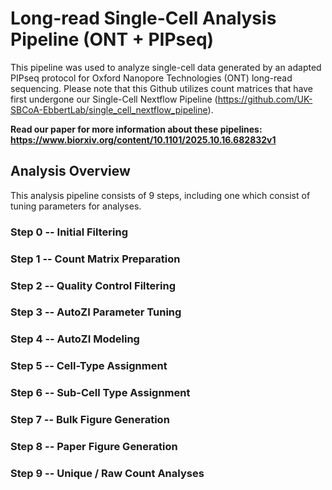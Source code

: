 # Long-read Single-Cell Analysis Pipeline (ONT + PIPseq)

This pipeline was used to analyze single-cell data generated by an adapted PIPseq protocol for Oxford Nanopore Technologies (ONT) long-read sequencing. Please note that this Github utilizes count matrices that have first undergone our Single-Cell Nextflow Pipeline (https://github.com/UK-SBCoA-EbbertLab/single_cell_nextflow_pipeline).

**Read our paper for more information about these pipelines: https://www.biorxiv.org/content/10.1101/2025.10.16.682832v1**

## Analysis Overview
This analysis pipeline consists of 9 steps, including one  which consist of tuning parameters for analyses.

### Step 0 -- Initial Filtering

### Step 1 -- Count Matrix Preparation

### Step 2 -- Quality Control Filtering

### Step 3 -- AutoZI Parameter Tuning

### Step 4 -- AutoZI Modeling

### Step 5 -- Cell-Type Assignment

### Step 6 -- Sub-Cell Type Assignment

### Step 7 -- Bulk Figure Generation

### Step 8 -- Paper Figure Generation

### Step 9 -- Unique / Raw Count Analyses
